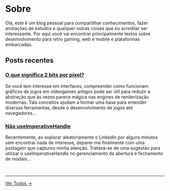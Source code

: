 # Sobre
Olá, este é um blog pessoal para compartilhar conhecimentos, fazer anotações de estudos e qualquer outras coisas que eu acreditar ser interessante. Por aqui você
vai encontrar principalmente textos sobre desenvolvimento para retro gaming,
web e mobile e plataformas embarcadas.

## Posts recentes

### **[O que significa 2 bits por pixel?](https://victorheringer.github.io/posts/game-boy-2bpp/)**
Se você tem interesse em interfaces, compreender como funcionam gráficos de jogos em videogames antigos pode ser útil para reduzir a abstração que às vezes parece mágica nas engines de renderização modernas. Tais conceitos ajudam a formar uma base para entender diversas ferramentas, desde o desenvolvimento de jogos até navegadores...

### **[Não useImperativeHandle](https://victorheringer.github.io/posts/dont-use-imperative-handle/)**
Recentemente, ao explorar aleatoriamente o LinkedIn por alguns minutos sem encontrar nada de interesse, deparei-me finalmente com uma postagem que capturou minha atenção. Tratava-se de uma sugestão para utilizar o useImperativeHandle no gerenciamento da abertura e fechamento de modais...


<br/>

---
[Ver Todos →](https://victorheringer.github.io/posts/)
